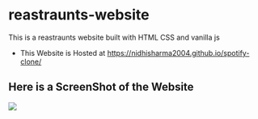 # reastraunts-website
This is a reastraunts website built with HTML CSS and vanilla js

* This Website is Hosted at https://nidhisharma2004.github.io/spotify-clone/

## Here is a ScreenShot of the Website
<img src="./covers/screenshot.png"></img>
